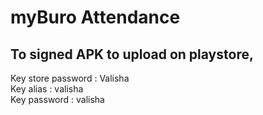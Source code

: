 # myBuro Attendance

## To signed APK to upload on playstore,
Key store password : Valisha
<br/>Key alias : valisha
<br/>Key password : valisha
